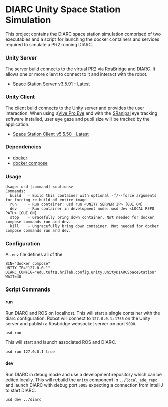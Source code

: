 # DIARC Unity Space Station Simulation

This project contains the DIARC space station simulation comprised of two executables and a script for launching the docker containers and services required to simulate a PR2 running DIARC.



### Unity Server

The server build connects to the virtual PR2 via RosBridge and DIARC. 
It allows one or more client to connect to it and interact with the robot.

* [Space Station Server v3.5.91 - Latest]()

### Unity Client

The client build connects to the Unity server and provides the user interaction. 
When using a[Vive Pro Eye](https://www.vive.com/sea/product/vive-pro-eye/overview/) and with the [SRanipal](https://docs.vrcft.io/docs/hardware/VIVE/sranipal) eye tracking software installed, user eye gaze and pupil size will be tracked by the application.

* [Space Station Client v5.5.50 - Latest]()

### Dependencies

* [docker](https://docs.docker.com/engine/install/ubuntu/)
* [docker compose](https://docs.docker.com/compose/install/linux/)


### Usage

```
Usage: usd [command] <options>
Commands:
  build   - Build this container with optional -f/--force arguments for forcing re-build of entire image
  run     - Run container: usd run <UNITY SERVER IP> [GUI ON]
  dev     - Run container in development mode: usd dev <LOCAL REPO PATH> [GUI ON]
  stop    - Gracefully bring down container. Not needed for docker compose commands run and dev.
  kill    - Ungracefully bring down container. Not needed for docker compose commands run and dev.
```

### Configuration

A `.env` file defines all of the 

```
BIN="docker compose"
UNITY_IP="127.0.0.1"
DIARC_CONFIG="edu.tufts.hrilab.config.unity.UnityDIARCSpaceStation"
WAIT=40
```

### Script Commands

#### run

Run DIARC and ROS on localhost.
This will start a single container with the diarc configuration.
Robot will connect to `127.0.0.1:1755` on the Unity server and publish a Rosbridge websocket server on port `9090`.

```bash
usd run
```
This will start and launch associated ROS and DIARC.

```bash
usd run 127.0.0.1 true
```

#### dev

Run DIARC in debug mode and use a development repository which can be edited locally.
This will rebuild the `unity` component in `../local_ade_repo` and launch DIARC with debug port `5005` expecting a connection from IntelliJ to start DIARC.

```bash
usd dev ../diarc
```

